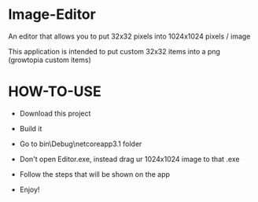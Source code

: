 # Image-Editor

An editor that allows you to put 32x32 pixels into 1024x1024 pixels / image

This application is intended to put custom 32x32 items into a png (growtopia custom items)

# HOW-TO-USE

- Download this project

- Build it

- Go to bin\Debug\netcoreapp3.1 folder

- Don't open Editor.exe, instead drag ur 1024x1024 image to that .exe

- Follow the steps that will be shown on the app

- Enjoy!
